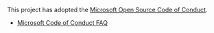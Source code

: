 This project has adopted the [Microsoft Open Source Code of Conduct](https://opensource.microsoft.com/codeofconduct/).


- [Microsoft Code of Conduct FAQ](https://opensource.microsoft.com/codeofconduct/faq/)